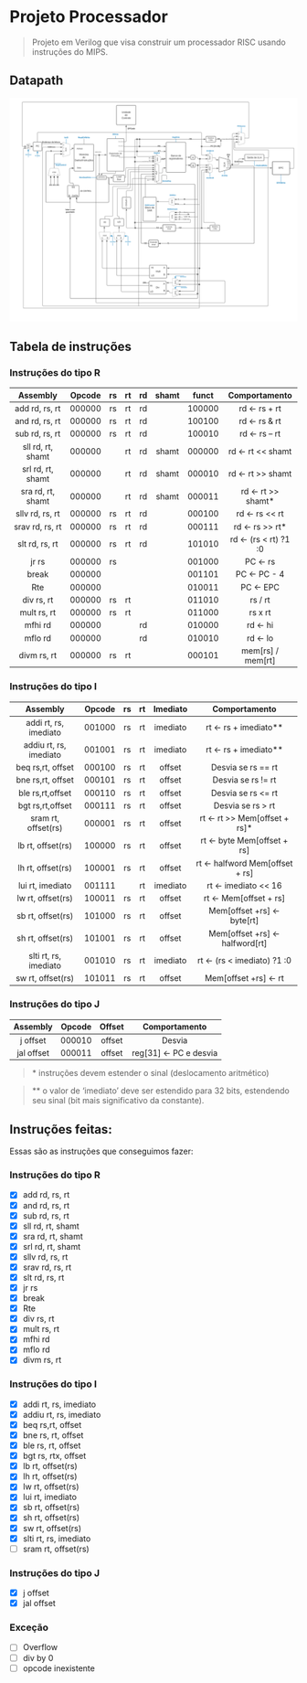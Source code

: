 # Projeto Processador

> Projeto em Verilog que visa construir um processador RISC usando instruções do MIPS.

## Datapath

![DataPath](./docs/datapath.svg)

## Tabela de instruções

### Instruções do tipo R

|        Assembly        | Opcode | rs | rt | rd | shamt |  funct |     Comportamento    |
|:----------------------:|:------:|:--:|:--:|:--:|:-----:|:------:|:--------------------:|
|     add rd, rs, rt     | 000000 | rs | rt | rd |       | 100000 |     rd ← rs + rt     |
|     and rd, rs, rt     | 000000 | rs | rt | rd |       | 100100 |     rd ← rs & rt     |
|     sub rd, rs, rt     | 000000 | rs | rt | rd |       | 100010 |     rd ← rs – rt     |
|    sll rd, rt, shamt   | 000000 |    | rt | rd | shamt | 000000 |   rd ← rt << shamt   |
|    srl rd, rt, shamt   | 000000 |    | rt | rd | shamt | 000010 |   rd ← rt >> shamt   |
|    sra rd, rt, shamt   | 000000 |    | rt | rd | shamt | 000011 |   rd ← rt >> shamt*  |
|     sllv rd, rs, rt    | 000000 | rs | rt | rd |       | 000100 |     rd ← rs << rt    |
|     srav rd, rs, rt    | 000000 | rs | rt | rd |       | 000111 |    rd ← rs >> rt*    |
|     slt rd, rs, rt     | 000000 | rs | rt | rd |       | 101010 | rd ← (rs < rt) ?1 :0 |
|          jr rs         | 000000 | rs |    |    |       | 001000 |        PC ← rs       |
|          break         | 000000 |    |    |    |       | 001101 |      PC ← PC - 4     |
|           Rte          | 000000 |    |    |    |       | 010011 |       PC ← EPC       |
|       div rs, rt       | 000000 | rs | rt |    |       | 011010 |        rs / rt       |
|       mult rs, rt      | 000000 | rs | rt |    |       | 011000 |        rs x rt       |
|         mfhi rd        | 000000 |    |    | rd |       | 010000 |        rd ← hi       |
|         mflo rd        | 000000 |    |    | rd |       | 010010 |        rd ← lo       |
|       divm rs, rt      | 000000 | rs | rt |    |       | 000101 |   mem[rs] / mem[rt]  |

### Instruções do tipo I

|        Assembly        | Opcode | rs | rt | Imediato |          Comportamento         |
|:----------------------:|:------:|:--:|:--:|:--------:|:------------------------------:|
|  addi rt, rs, imediato | 001000 | rs | rt | imediato |      rt ← rs + imediato**      |
| addiu rt, rs, imediato | 001001 | rs | rt | imediato |      rt ← rs + imediato**      |
|    beq rs,rt, offset   | 000100 | rs | rt |  offset  |       Desvia se rs == rt       |
|    bne rs,rt, offset   | 000101 | rs | rt |  offset  |       Desvia se rs != rt       |
|    ble rs,rt,offset    | 000110 | rs | rt |  offset  |       Desvia se rs <= rt       |
|    bgt rs,rt,offset    | 000111 | rs | rt |  offset  |        Desvia se rs > rt       |
|   sram rt, offset(rs)  | 000001 | rs | rt |  offset  |  rt ← rt >> Mem[offset + rs]*  |
|    lb rt, offset(rs)   | 100000 | rs | rt |  offset  |   rt ← byte Mem[offset + rs]   |
|    lh rt, offset(rs)   | 100001 | rs | rt |  offset  | rt ← halfword Mem[offset + rs] |
|    lui rt, imediato    | 001111 |    | rt | imediato |       rt ← imediato << 16      |
|    lw rt, offset(rs)   | 100011 | rs | rt |  offset  |      rt ← Mem[offset + rs]     |
|    sb rt, offset(rs)   | 101000 | rs | rt |  offset  |   Mem[offset +rs] ← byte[rt]   |
|    sh rt, offset(rs)   | 101001 | rs | rt |  offset  | Mem[offset +rs] ← halfword[rt] |
|  slti rt, rs, imediato | 001010 | rs | rt | imediato |   rt ← (rs < imediato) ?1 :0   |
|    sw rt, offset(rs)   | 101011 | rs | rt |  offset  |      Mem[offset +rs] ← rt      |

### Instruções do tipo J

|  Assembly  | Opcode | Offset |     Comportamento     |
|:----------:|:------:|:------:|:---------------------:|
|  j offset  | 000010 | offset |         Desvia        |
| jal offset | 000011 | offset | reg[31] ← PC e desvia |

> \* instruções devem estender o sinal (deslocamento aritmético)

> ** o valor de ‘imediato’ deve ser estendido para 32 bits, estendendo seu sinal (bit mais significativo da constante).

## Instruções feitas:

Essas são as instruções que conseguimos fazer:

### Instruções do tipo R

- [x] add rd, rs, rt
- [x] and rd, rs, rt
- [x] sub rd, rs, rt
- [x] sll rd, rt, shamt
- [x] sra rd, rt, shamt
- [x] srl rd, rt, shamt 
- [x] sllv rd, rs, rt
- [x] srav rd, rs, rt
- [x] slt rd, rs, rt
- [x] jr rs
- [x] break 
- [x] Rte 
- [x] div rs, rt
- [x] mult rs, rt
- [x] mfhi rd
- [x] mflo rd
- [x] divm rs, rt

### Instruções do tipo I

- [x] addi rt, rs, imediato
- [x] addiu rt, rs, imediato
- [x] beq rs,rt, offset
- [x] bne rs, rt, offset 
- [x] ble rs, rt, offset 
- [x] bgt rs, rtx, offset 
- [x] lb rt, offset(rs) 
- [x] lh rt, offset(rs)
- [x] lw rt, offset(rs)
- [x] lui rt, imediato
- [x] sb rt, offset(rs)
- [x] sh rt, offset(rs)
- [x] sw rt, offset(rs)
- [x] slti rt, rs, imediato
- [ ] sram rt, offset(rs) 

### Instruções do tipo J

- [x] j offset
- [x] jal offset

### Exceção
- [ ] Overflow
- [ ] div by 0
- [ ] opcode inexistente
